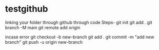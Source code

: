 # testgithub
linking your folder through github through code
Steps-
git init
git add .
git branch -M main
git remote add origin <https link through code section>

incase error 
git checkout -b new-branch
git add . 
git commit -m "add new branch"
git push -u origin new-branch
